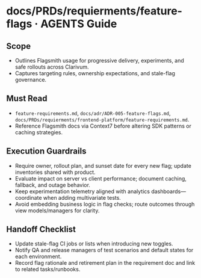 # docs/PRDs/requierments/feature-flags · AGENTS Guide

## Scope
- Outlines Flagsmith usage for progressive delivery, experiments, and safe rollouts across Clarivum.
- Captures targeting rules, ownership expectations, and stale-flag governance.

## Must Read
- `feature-requirements.md`, `docs/adr/ADR-005-feature-flags.md`, `docs/PRDs/requierments/frontend-platform/feature-requirements.md`.
- Reference Flagsmith docs via Context7 before altering SDK patterns or caching strategies.

## Execution Guardrails
- Require owner, rollout plan, and sunset date for every new flag; update inventories shared with product.
- Evaluate impact on server vs client performance; document caching, fallback, and outage behavior.
- Keep experimentation telemetry aligned with analytics dashboards—coordinate when adding multivariate tests.
- Avoid embedding business logic in flag checks; route outcomes through view models/managers for clarity.

## Handoff Checklist
- Update stale-flag CI jobs or lists when introducing new toggles.
- Notify QA and release managers of test scenarios and default states for each environment.
- Record flag rationale and retirement plan in the requirement doc and link to related tasks/runbooks.
